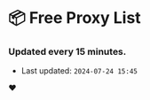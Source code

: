 # :package: Free Proxy List
### Updated every 15 minutes.

- Last updated: `2024-07-24 15:45`

:heart:
